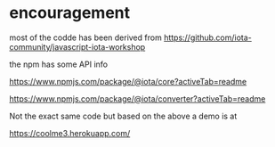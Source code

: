 # encouragement


most of the codde has been derived from https://github.com/iota-community/javascript-iota-workshop



the npm has some API info  

https://www.npmjs.com/package/@iota/core?activeTab=readme

https://www.npmjs.com/package/@iota/converter?activeTab=readme




Not the exact same code but based on the above a demo is at

https://coolme3.herokuapp.com/

